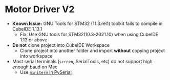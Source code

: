 # Motor Driver V2
- **Known Issue:** GNU Tools for STM32 (11.3.rel1) toolkit fails to compile in CubeIDE 1.13.1
  - Fix: Use GNU tools for STM32(10.3-2021.10) when using CubeIDE 1.13 or above
- **Do not** clone project into CubeIDE Workspace
  - Clone project into another folder and import **without** copying project into workspace
- Most serial terminals (`screen`, SerialTools, etc) do not support high enough baud on Mac
  - Use [`miniterm` in PySerial](https://pyserial.readthedocs.io/en/latest/tools.html#module-serial.tools.miniterm)

